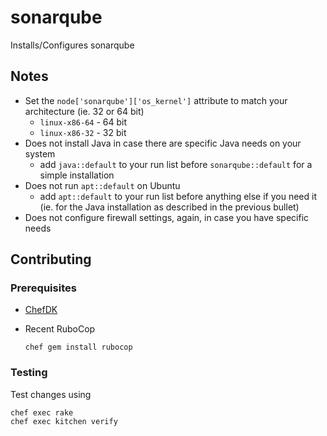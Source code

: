 # sonarqube

Installs/Configures sonarqube

## Notes

- Set the `node['sonarqube']['os_kernel']` attribute to match your architecture (ie. 32 or 64 bit)
  - `linux-x86-64` - 64 bit
  - `linux-x86-32` - 32 bit
- Does not install Java in case there are specific Java needs on your system
  - add `java::default` to your run list before `sonarqube::default` for a simple installation
- Does not run `apt::default` on Ubuntu
  - add `apt::default` to your run list before anything else if you need it (ie. for the Java installation as described in the previous bullet)
- Does not configure firewall settings, again, in case you have specific needs

## Contributing

### Prerequisites

- [ChefDK](http://downloads.getchef.com/chef-dk/ "ChefDK")
- Recent RuboCop
  
  ```
  chef gem install rubocop
  ```

### Testing

Test changes using

```
chef exec rake
chef exec kitchen verify
```
